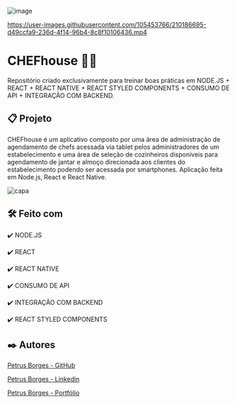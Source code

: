 ![image](https://user-images.githubusercontent.com/105453766/210186095-5af3d31f-e023-444f-a9b6-e4f7cba1a662.png)

https://user-images.githubusercontent.com/105453766/210186695-d49ccfa9-236d-4f14-96b4-8c8f10106436.mp4

# CHEFhouse 👨‍🍳

Repositório criado exclusivamente para treinar boas práticas em NODE.JS + REACT + REACT NATIVE + REACT STYLED COMPONENTS + CONSUMO DE API + INTEGRAÇÃO COM BACKEND.

## 📋 Projeto

CHEFhouse é um aplicativo composto por uma área de administração de agendamento de chefs acessada via tablet pelos administradores de um estabelecimento e uma área de seleção de cozinheiros disponíveis para agendamento de jantar e almoço direcionada aos clientes do estabelecimento podendo ser acessada por smartphones. Aplicação feita em Node.js, React e React Native.

![capa](https://user-images.githubusercontent.com/105453766/210186702-90325fee-6708-4968-b234-4bb76cb164f4.jpg)

## 🛠️ Feito com

✔️ NODE.JS

✔️ REACT

✔️ REACT NATIVE

✔️ CONSUMO DE API

✔️ INTEGRAÇÃO COM BACKEND

✔️ REACT STYLED COMPONENTS

## ✒️ Autores

[Petrus Borges - GitHub](https://github.com/PetrusBorges)

[Petrus Borges - Linkedin](https://www.linkedin.com/in/petrusborgesmachado/)

[Petrus Borges - Portfólio](https://petrusborges.vercel.app)
